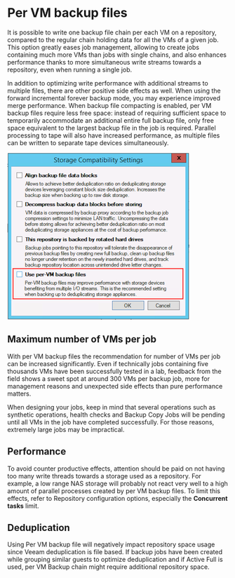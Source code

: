 # Per VM backup files

It is possible to write one backup file chain per each VM on a repository, compared to the regular chain holding data for all the VMs of a given job. This option greatly eases job management, allowing to create jobs containing much more VMs than jobs with single chains, and also enhances performance thanks to more simultaneous write streams towards a repository, even when running a single job.

In addition to optimizing write performance with additional streams to multiple files, there are other positive side effects as well. When using the forward incremental forever backup mode, you may experience improved merge performance. When backup file compacting is enabled, per VM backup files require less free space: instead of requiring sufficient space to temporarily accommodate an additional entire full backup file, only free space equivalent to the largest backup file in the job is required. Parallel processing to tape will also have increased performance, as multiple files can be written to separate tape devices simultaneously.

![Per VM backup files](../media/repository_planning_pervm_1.png)

## Maximum number of VMs per job

With per VM backup files the recommendation for number of VMs per job can be increased significantly. Even if technically jobs containing five thousands VMs have been successfully tested in a lab, feedback from the field shows a sweet spot at around 300 VMs per backup job, more for management reasons and unexpected side effects than pure performance matters.

When designing your jobs, keep in mind that several operations such as synthetic operations, health checks and Backup Copy Jobs will be pending until all VMs in the job have completed successfully. For those reasons, extremely large jobs may be impractical.

## Performance

To avoid counter productive effects, attention should be paid on not having too many write threads towards a storage used as a repository. For example, a low range NAS storage will probably not react very well to a high amount of parallel processes created by per VM backup files. To limit this effects, refer to Repository configuration options, especially the **Concurrent tasks** limit.

## Deduplication

Using Per VM backup file will negatively impact repository space usage since Veeam deduplication is file based. If backup jobs have been created while grouping similar guests to optimize deduplication and if Active Full is used, per VM Backup chain might require additional repository space.

